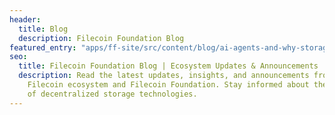 ```yaml
---
header:
  title: Blog
  description: Filecoin Foundation Blog
featured_entry: "apps/ff-site/src/content/blog/ai-agents-and-why-storage-is-the-key-to-smarter-more-reliable-agents.md"
seo:
  title: Filecoin Foundation Blog | Ecosystem Updates & Announcements
  description: Read the latest updates, insights, and announcements from the
    Filecoin ecosystem and Filecoin Foundation. Stay informed about the future
    of decentralized storage technologies.
---
```


